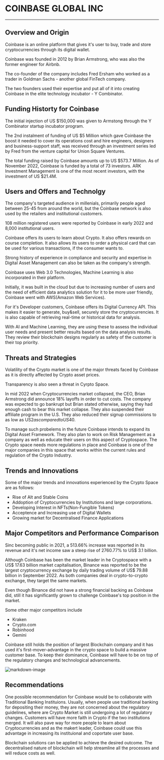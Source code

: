 # COINBASE GLOBAL INC
---

## Overview and Origin 

Coinbase is an online platform that gives it's user to buy, trade and store cryptocurrencies through its digital wallet.

Coinbase was founded in 2012 by Brian Armstrong, who was also the former engineer for Airbnb. 

The co-founder of the company includes Fred Ersham who worked as a trader in Goldman Sachs - another global FinTech company. 

The two founders used their expertise and put all of it into creating Coinbase in the elite technology incubator - Y Combinator.

## Funding Historty for Coinbase

The initial injection of US $150,000 was given to Armstong through the Y Combinator startup incubator program. 

The 2nd instalment of funding of US $5 Million which gave Coinbase the boost it needed to cover its operations cost and hire engineers, designers and business-support staff, was received through an investment series led by Fred from the venture capital for Union Square Ventures.

The total funding raised by Coinbase amounts up  to US $573.7 Million. 
As of November 2022, Coinbase is funded by a total of 73 investors. ARK Investment Management is one of the most recent investors, with the investment of US $21.4M. 

## Users and Offers and Technolgy

The company's targeted audience in millenials, primarily people aged between 25-45 from around the world, but the Coinbase network is also used by the retailers and institutional customers. 

108 million registered users were reported by Coinbase in early 2022 and 8,000 institutional users. 

Coinbase offers its users to learn about Crypto. It also offers rewards on course completion.
It also allows its users to order a physical card that can be used for various transactions, if the consumer wants to. 

Strong history of experience in compliance and security and expertise in Digital Asset Management can also be taken as the company's strength. 

Coinbase uses Web 3.0 Technologies, Machine Learning is also incorporated in their platform. 

Initially, it was  built in the cloud but due to increasing number of users and the need of efficient data analytics solution for it to be more user friendly, Coinbase went with AWS(Amazon Web Services). 

For it's Developer customers, Coinbase offers its Digital Currency API.
This makes it easier to generate, buy&sell, securely store the cryptocurrencies. 
It is also capable of retrieving real-time or historical data for analysis. 

With AI and Machine Learning, they are using these to assess the individual user needs and present better results based on the data analysis results. 
They review their blockchain designs regularly as safety of the customer is their top priority. 


## Threats and Strategies

Volatility of the Crypto market is one of the major threats faced by Coinbase as it is directly affected by Crypto asset prices.

Transparency is also seen a threat in Cyrpto Space. 

In mid 2022 when Cryptocurrencies market collapsed, the CEO, Brian Armstrong did announce 18% layoffs in order to cut costs. 
The company was expected to go bankrupt but Brian stated otherwise, saying they had enough cash to bear this market collapse. 
They also suspended their affiliate program in the U.S. 
They also reduced their signup commissions to as low as US$2 as compared to US$40.

To manage such probelems in the future Coinbase intends to expand its Digital Asset Framework. They also plan to work on Risk Management as a company as well as educate their users on this aspect of Cryptospace. 
The Crypto space needs more regulations in place and Coinbase is one of the major companies in this space that works within the current rules and regulation of the Crypto Industry. 

## Trends and Innovations 

Some of the major trends and innovations experienced by the Crypto Space are as follows: 

* Rise of Alt and Stable Coins
* Addoption of Cryptocurrencies by Institutions and large corporations. 
* Developing Interest in NFTs(Non-Fungible Tokens)
* Acceptence and Increasing use of Digital Wallets
* Growing market for Decentralised Finance Applications 


## Major Competitors and Performance Comparison 

Sinc becoming public in 2021, a 513.66% increase was reported in its revenue and it's net  income saw a steep rise of 2760.77% to US$ 3.1 billion.

Although Coinbase has been the market leader in he Cryptospace with a US$ 17.63 billion market capitalisation, Binance was reported to be the 
largest cryptocurrency exchange by daily trading volume of US$ 79.88 billion in September 2022. 
As both companies deal in crypto-to-crypto exchange, they target the same markets. 

Even though Binance did not have a strong  financial backing as Coinbase did, still it has significantly grown to challenge Coinbase's top position in the market. 

Some other major competitors include 
* Kraken
* Crypto.com
* Robinhood
* Gemini


Coinbase still holds the position of largest Blockchain company and it has used it's first-mover-advantage in the crypto space to build a massive customer base. 
To keep their dominance, Coinbase will have to be on top of the regulatory changes and technological advancements. 

![markdown-image](Coinbase-Revenue-Chart.png)





## Recommendations

One possible recommendation for Coinbase would be to collaborate with Traditional Banking Instituions. 
Usually, when people use traditional banking for depositing their money, they are not concerned about the regulatory guidelines, where are Crypto Market is still undergoing a lot of regulatory changes. 
Customers will have more faith in Crypto if the two institutions merged. It will also pave way for more people to learn about Cryptocurrencies and as the makert leader, Coinbase could use this advantage in increasing its instituional and coportate user base. 

Blockchain solutions can be applied to achieve the desired outcome. 
The decentralised nature of blockchain will help streamline all the processes and will reduce costs as well. 